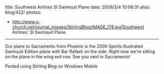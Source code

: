 title: Southwest Airlines SI Swimsuit Plane
date: 2009/3/4 10:06:31
alias: blog/422/
photos:
- http://www.s-church.net/journal_images/StirlingBlog/IMAGE_178.jpg|Southwest Airlines' SI Swimsuit Plane
---
Our plane to Sacramento from Phoenix is the 2009 Sports Illustrated Swimsuit Edition plane with Bar Rafaeli on the side. Right now we're sitting on the plane in the wing exit row. See you next in Sacramento!

Posted using Stirling Blog on Windows Mobile